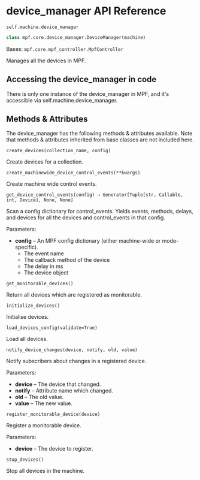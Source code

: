 # device_manager API Reference

`self.machine.device_manager`

``` python
class mpf.core.device_manager.DeviceManager(machine)
```

Bases: `mpf.core.mpf_controller.MpfController`

Manages all the devices in MPF.

## Accessing the device_manager in code

There is only one instance of the device_manager in MPF, and it's accessible via self.machine.device_manager.

## Methods & Attributes

The device_manager has the following methods & attributes available. Note that methods & attributes inherited from base classes are not included here.

`create_devices(collection_name, config)`

Create devices for a collection.

`create_machinewide_device_control_events(**kwargs)`

Create machine wide control events.

`get_device_control_events(config) → Generator[Tuple[str, Callable, int, Device], None, None]`

Scan a config dictionary for control_events. Yields events, methods, delays, and devices for all the devices and control_events in that config.


Parameters:

* **config** – An MPF config dictionary (either machine-wide or mode- specific).
  * The event name
  * The callback method of the device
  * The delay in ms
  * The device object

`get_monitorable_devices()`

Return all devices which are registered as monitorable.

`initialize_devices()`

Initialise devices.

`load_devices_config(validate=True)`

Load all devices.

`notify_device_changes(device, notify, old, value)`

Notify subscribers about changes in a registered device.

Parameters:

* **device** – The device that changed.
* **notify** – Attribute name which changed.
* **old** – The old value.
* **value** – The new value.

`register_monitorable_device(device)`

Register a monitorable device.

Parameters:

* **device** – The device to register.

`stop_devices()`

Stop all devices in the machine.
